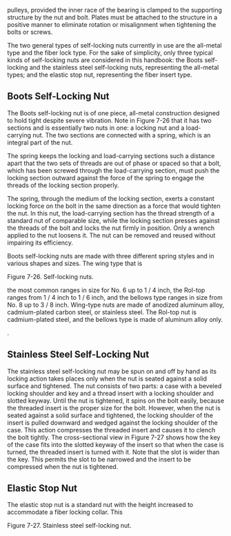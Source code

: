 pulleys, provided the inner race of the bearing is clamped to the supporting structure by the nut and bolt. Plates must be attached to the structure in a positive manner to eliminate rotation or misalignment when tightening the bolts or screws.

The two general types of self-locking nuts currently in use are the all-metal type and the fiber lock type. For the sake of simplicity, only three typical kinds of self-locking nuts are considered in this handbook: the Boots self-locking and the stainless steel self-locking nuts, representing the all-metal types; and the elastic stop nut, representing the fiber insert type.

## Boots Self-Locking Nut

The Boots self-locking nut is of one piece, all-metal construction designed to hold tight despite severe vibration. Note in Figure 7-26 that it has two sections and is essentially two nuts in one: a locking nut and a load-carrying nut. The two sections are connected with a spring, which is an integral part of the nut.

The spring keeps the locking and load-carrying sections such a distance apart that the two sets of threads are out of phase or spaced so that a bolt, which has been screwed through the load-carrying section, must push the locking section outward against the force of the spring to engage the threads of the locking section properly.

The spring, through the medium of the locking section, exerts a constant locking force on the bolt in the same direction as a force that would tighten the nut. In this nut, the load-carrying section has the thread strength of a standard nut of comparable size, while the locking section presses against the threads of the bolt and locks the nut firmly in position. Only a wrench applied to the nut loosens it. The nut can be removed and reused without impairing its efficiency.

Boots self-locking nuts are made with three different spring styles and in various shapes and sizes. The wing type that is

Figure 7-26. Self-locking nuts.

<!-- image -->

the most common ranges in size for No. 6 up to 1 / 4 inch, the Rol-top ranges from 1 / 4 inch to 1 / 6 inch, and the bellows type ranges in size from No. 8 up to 3 / 8 inch. Wing-type nuts are made of anodized aluminum alloy, cadmium-plated carbon steel, or stainless steel. The Rol-top nut is cadmium-plated steel, and the bellows type is made of aluminum alloy only.

.

## Stainless Steel Self-Locking Nut

The stainless steel self-locking nut may be spun on and off by hand as its locking action takes places only when the nut is seated against a solid surface and tightened. The nut consists of two parts: a case with a beveled locking shoulder and key and a thread insert with a locking shoulder and slotted keyway. Until the nut is tightened, it spins on the bolt easily, because the threaded insert is the proper size for the bolt. However, when the nut is seated against a solid surface and tightened, the locking shoulder of the insert is pulled downward and wedged against the locking shoulder of the case. This action compresses the threaded insert and causes it to clench the bolt tightly. The cross-sectional view in Figure 7-27 shows how the key of the case fits into the slotted keyway of the insert so that when the case is turned, the threaded insert is turned with it. Note that the slot is wider than the key. This permits the slot to be narrowed and the insert to be compressed when the nut is tightened.

## Elastic Stop Nut

The elastic stop nut is a standard nut with the height increased to accommodate a fiber locking collar. This

Figure 7-27. Stainless steel self-locking nut.

<!-- image -->